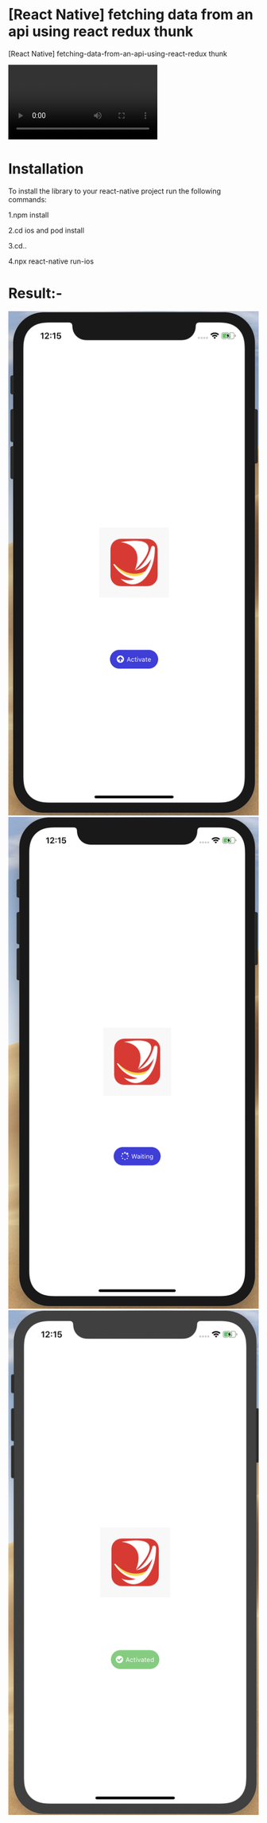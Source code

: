 # [React Native] fetching data from an api using react redux thunk
[React Native] fetching-data-from-an-api-using-react-redux thunk


![ReactNative mobile app  UI PAGE (WireFrame)](https://github.com/VinVinay/-React-Native-fetching-data-from-an-api-using-react-redux-using-thunk/blob/master/screenshots/Screen%20Recording%202020-03-04%20at%2012.22.36%20AM.mov)


# Installation

To install the library to your react-native project run the following commands:


1.npm install

2.cd ios and pod install

3.cd..

4.npx react-native run-ios


# Result:-
![Activate State](https://github.com/VinVinay/-React-Native-fetching-data-from-an-api-using-react-redux-using-thunk/blob/master/screenshots/Activate.png)
![Waiting State](https://github.com/VinVinay/-React-Native-fetching-data-from-an-api-using-react-redux-using-thunk/blob/master/screenshots/Waiting.png)
![Activated State](https://github.com/VinVinay/-React-Native-fetching-data-from-an-api-using-react-redux-using-thunk/blob/master/screenshots/Activated.png)
